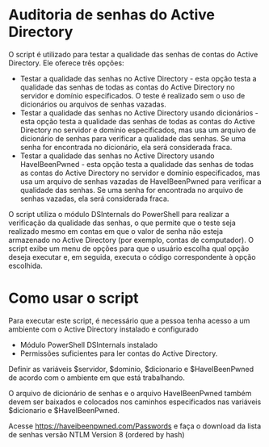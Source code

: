 # Auditoria de senhas do Active Directory

O script é utilizado para testar a qualidade das senhas de contas do Active Directory. Ele oferece três opções:

 - Testar a qualidade das senhas no Active Directory - esta opção testa a qualidade das senhas de todas as contas do Active Directory no servidor e domínio especificados. O teste é realizado sem o uso de dicionários ou arquivos de senhas vazadas.
 - Testar a qualidade das senhas no Active Directory usando dicionários - esta opção testa a qualidade das senhas de todas as contas do Active Directory no servidor e domínio especificados, mas usa um arquivo de dicionário de senhas para verificar a qualidade das senhas. Se uma senha for encontrada no dicionário, ela será considerada fraca.
 - Testar a qualidade das senhas no Active Directory usando HaveIBeenPwned - esta opção testa a qualidade das senhas de todas as contas do Active Directory no servidor e domínio especificados, mas usa um arquivo de senhas vazadas de HaveIBeenPwned para verificar a qualidade das senhas. Se uma senha for encontrada no arquivo de senhas vazadas, ela será considerada fraca.

O script utiliza o módulo DSInternals do PowerShell para realizar a verificação da qualidade das senhas, o que permite que o teste seja realizado mesmo em contas em que o valor de senha não esteja armazenado no Active Directory (por exemplo, contas de computador). O script exibe um menu de opções para que o usuário escolha qual opção deseja executar e, em seguida, executa o código correspondente à opção escolhida.

# Como usar o script 
Para executar este script, é necessário que a pessoa tenha acesso a um ambiente com o Active Directory instalado e configurado

 - Módulo PowerShell DSInternals instalado 
 - Permissões suficientes para ler contas do Active Directory.

Definir as variáveis $servidor, $dominio, $dicionario e $HaveIBeenPwned de acordo com o ambiente em que está trabalhando. 

O arquivo de dicionário de senhas e o arquivo HaveIBeenPwned também devem ser baixados e colocados nos caminhos especificados nas variáveis $dicionario e $HaveIBeenPwned.

Acesse https://haveibeenpwned.com/Passwords e faça o download da lista de senhas versão NTLM	Version 8 (ordered by hash)
